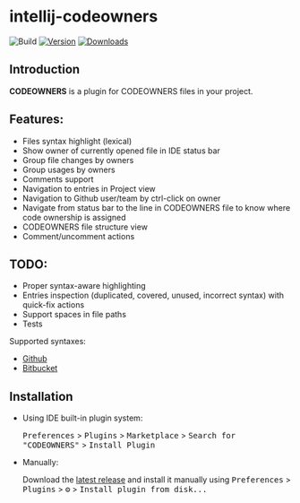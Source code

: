 # intellij-codeowners

![Build](https://github.com/fan-tom/intellij-codeowners/workflows/Build/badge.svg)
[![Version](https://img.shields.io/jetbrains/plugin/v/16811.svg)](https://plugins.jetbrains.com/plugin/16811)
[![Downloads](https://img.shields.io/jetbrains/plugin/d/16811.svg)](https://plugins.jetbrains.com/plugin/16811)

Introduction
------------

<!-- Plugin description -->

**CODEOWNERS** is a plugin for CODEOWNERS files in your project.

Features:
---------

- Files syntax highlight (lexical)
- Show owner of currently opened file in IDE status bar
- Group file changes by owners
- Group usages by owners
- Comments support
- Navigation to entries in Project view
- Navigation to Github user/team by ctrl-click on owner
- Navigate from status bar to the line in CODEOWNERS file to know where code ownership is assigned
- CODEOWNERS file structure view
- Comment/uncomment actions

TODO:
-----
- Proper syntax-aware highlighting
- Entries inspection (duplicated, covered, unused, incorrect syntax) with quick-fix actions
- Support spaces in file paths
- Tests

Supported syntaxes:
- [Github][github-syntax]
- [Bitbucket][bitbucket-syntax]

[github-syntax]: https://docs.github.com/en/github/creating-cloning-and-archiving-repositories/about-code-owners#codeowners-syntax
[bitbucket-syntax]: https://mibexsoftware.atlassian.net/wiki/spaces/CODEOWNERS/pages/222822413/Usage

<!-- Plugin description end -->

## Installation

- Using IDE built-in plugin system:
  
  <kbd>Preferences</kbd> > <kbd>Plugins</kbd> > <kbd>Marketplace</kbd> > <kbd>Search for "CODEOWNERS"</kbd> >
  <kbd>Install Plugin</kbd>
  
- Manually:

  Download the [latest release](https://github.com/fan-tom/intellij-codeowners/releases/latest) and install it manually using
  <kbd>Preferences</kbd> > <kbd>Plugins</kbd> > <kbd>⚙️</kbd> > <kbd>Install plugin from disk...</kbd>


